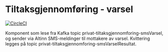 Tiltaksgjennomføring - varsel
===================================
[![CircleCI](https://circleci.com/gh/navikt/tiltaksgjennomforing-varsel.svg?style=svg)](https://circleci.com/gh/navikt/tiltaksgjennomforing-varsel)

Komponent som lese fra Kafka topic privat-tiltaksgjennomforing-smsVarsel, og sender via Altinn SMS-meldinger til mottakere av varsel. Kvittering legges på topic privat-tiltaksgjennomforing-smsVarselResultat.
